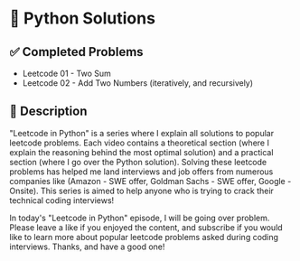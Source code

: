 # 🐍 Python Solutions

## ✅ Completed Problems
- Leetcode 01 - Two Sum
- Leetcode 02 - Add Two Numbers (iteratively, and recursively)

## 📖 Description
"Leetcode in Python" is a series where I explain all solutions to popular leetcode problems. Each video contains a theoretical section (where I explain the reasoning behind the most optimal solution) and a practical section (where I go over the Python solution). Solving these leetcode problems has helped me land interviews and job offers from numerous companies like (Amazon - SWE offer, Goldman Sachs - SWE offer, Google - Onsite). This series is aimed to help anyone who is trying to crack their technical coding interviews!

In today's "Leetcode in Python" episode, I will be going over problem. Please leave a like if you enjoyed the content, and subscribe if you would like to learn more about popular leetcode problems asked during coding interviews. Thanks, and have a good one!
